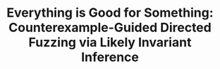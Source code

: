 ---
title: "Everything is Good for Something: Counterexample-Guided Directed Fuzzing via
Likely Invariant Inference"
collection: publications
permalink: /publication/2024-halo
excerpt: 'This paper is about directed fuzzing.'
date: 
venue: ''
paperurl: 'http://seviezhou.github.io/files/halo.pdf'
citation: 'Huang, Heqing, Anshunkang Zhou, Mathias Payer, and Charles Zhang. "Everything is Good for Something: Counterexample-Guided Directed Fuzzing via Likely Invariant Inference." In 2024 IEEE Symposium on Security and Privacy (SP), pp. 142-142. IEEE Computer Society, 2024.'
---